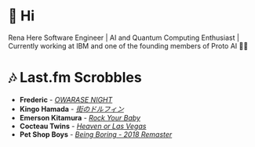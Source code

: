 # 👋 Hi

Rena Here
Software Engineer | AI and Quantum Computing Enthusiast | Currently working at IBM and one of the founding members of Proto AI 🤖💪

# 🎶 Last.fm Scrobbles

- **Frederic** - *[OWARASE NIGHT](https://www.last.fm/music/Frederic/_/OWARASE+NIGHT)*
- **Kingo Hamada** - *[街のドルフィン](https://www.last.fm/music/Kingo+Hamada/_/%E8%A1%97%E3%81%AE%E3%83%89%E3%83%AB%E3%83%95%E3%82%A3%E3%83%B3)*
- **Emerson Kitamura** - *[Rock Your Baby](https://www.last.fm/music/Emerson+Kitamura/_/Rock+Your+Baby)*
- **Cocteau Twins** - *[Heaven or Las Vegas](https://www.last.fm/music/Cocteau+Twins/_/Heaven+or+Las+Vegas)*
- **Pet Shop Boys** - *[Being Boring - 2018 Remaster](https://www.last.fm/music/Pet+Shop+Boys/_/Being+Boring+-+2018+Remaster)*
